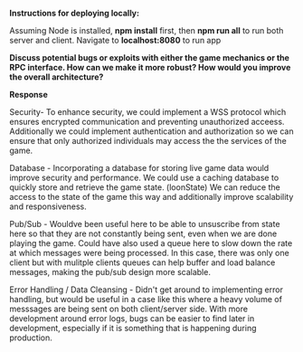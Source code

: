 **Instructions for deploying locally:**

Assuming Node is installed, **npm install** first, then **npm run all** to run both server and client.
Navigate to **localhost:8080** to run app

**Discuss potential bugs or exploits with either the game mechanics or the RPC interface. How can we make it more robust? How would you improve the overall architecture?**

**Response**

Security- To enhance security, we could implement a WSS protocol which ensures encrypted communication and preventing unauthorized acceess. Additionally we could implement authentication and authorization so we can ensure that only authorized individuals may access the the services of the game.

Database - Incorporating a database for storing live game data would improve security and performance. We could use a caching database to quickly store and retrieve the game state. (loonState) We can reduce the access to the state of the game this way and additionally improve scalability and responsiveness.

Pub/Sub - Wouldve been useful here to be able to unsuscribe from state here so that they are not constantly being sent, even when we are done playing the game. Could have also used a queue here to slow down the rate at which messages were being processed. In this case, there was only one client but with mulitple clients queues can help buffer and load balance messages, making the pub/sub design more scalable.

Error Handling / Data Cleansing - Didn't get around to implementing error handling, but would be useful in a case like this where a heavy volume of messsages are being sent on both client/server side. With more development around error logs, bugs can be easier to find later in development, especially if it is something that is happening during production.
